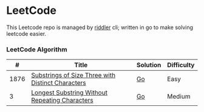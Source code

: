 LeetCode
========
This Leetcode repo is managed by [riddler](https://github.com/hiddentraveler/riddler) cli; written in go to make solving leetcode easier.
### LeetCode Algorithm
				
				
| # | Title | Solution | Difficulty |
|---| ----- | -------- | ---------- |
|1876|[Substrings of Size Three with Distinct Characters](https://leetcode.com/problems/substrings-of-size-three-with-distinct-characters/description/) | [Go](./golang/1876/solution.go)|Easy|
|3|[Longest Substring Without Repeating Characters](https://leetcode.com/problems/longest-substring-without-repeating-characters/description/) | [Go](./golang/3/solution.go)|Medium|
